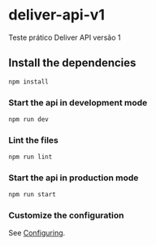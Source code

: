 # deliver-api-v1

Teste prático Deliver API versão 1

## Install the dependencies

```bash
npm install
```

### Start the api in development mode

```bash
npm run dev
```

### Lint the files

```bash
npm run lint
```

### Start the api in production mode

```bash
npm run start
```

### Customize the configuration

See [Configuring](https://loopback.io/doc/en/lb3/index.html).
